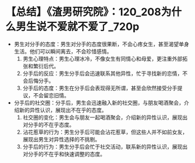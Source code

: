 # 【总结】《渣男研究院》：120_208为什么男生说不爱就不爱了_720p

-   男生对分手的态度：男生对分手的态度很果断，不会心疼女生，甚至渴望单身生活。他们可以瞬间离去，不会珍惜感情。
    1.  男生心理特点：男生心理冰冷，不像女生有同情心和母爱，更注重外部拓张和繁衍后代。
    2.  分手后的反应：男生分手后会迅速联系其他异性，忙于寻找新的恋情，不会后悔分手。
    3.  分手后的态度：男生在分手后会表现得无所谓，甚至会欣然接受分手提议，不会留恋旧情。
-   分手后的社交圈：分手后，男生会迅速融入新的社交圈，与朋友喝酒聚会，介绍新的异性认识，展现出不在乎的态度。
    1.  社交圈的变化：男生会与朋友一起喝酒聚会，介绍新的异性认识，展现出对分手的不在乎态度。
    2.  沾花惹草的行为：男生分手后可能会沾花惹草，但这些人并不如前女友，展现出男生对异性选择的不挑剔。
    3.  分手后的行为：男生分手后会忙于社交活动，联系新的异性认识，展现出对分手的不在乎和快速调整的态度。